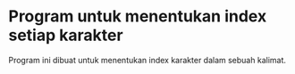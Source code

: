 # Program untuk menentukan index setiap karakter

Program ini dibuat untuk menentukan index karakter dalam sebuah kalimat.